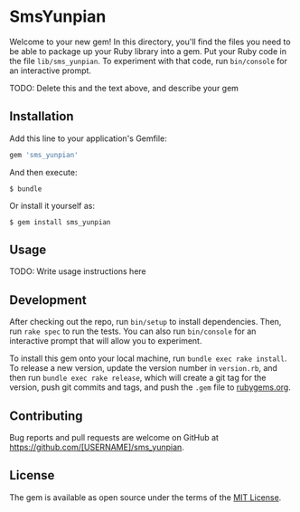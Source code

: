 # SmsYunpian

Welcome to your new gem! In this directory, you'll find the files you need to be able to package up your Ruby library into a gem. Put your Ruby code in the file `lib/sms_yunpian`. To experiment with that code, run `bin/console` for an interactive prompt.

TODO: Delete this and the text above, and describe your gem

## Installation

Add this line to your application's Gemfile:

```ruby
gem 'sms_yunpian'
```

And then execute:

    $ bundle

Or install it yourself as:

    $ gem install sms_yunpian

## Usage

TODO: Write usage instructions here

## Development

After checking out the repo, run `bin/setup` to install dependencies. Then, run `rake spec` to run the tests. You can also run `bin/console` for an interactive prompt that will allow you to experiment.

To install this gem onto your local machine, run `bundle exec rake install`. To release a new version, update the version number in `version.rb`, and then run `bundle exec rake release`, which will create a git tag for the version, push git commits and tags, and push the `.gem` file to [rubygems.org](https://rubygems.org).

## Contributing

Bug reports and pull requests are welcome on GitHub at https://github.com/[USERNAME]/sms_yunpian.


## License

The gem is available as open source under the terms of the [MIT License](http://opensource.org/licenses/MIT).

